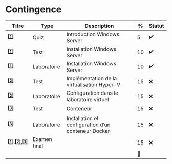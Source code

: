 # Contingence


| Titre | Type        | Description                                         | % | Statut           |
|-------|-------------|-----------------------------------------------------|---|------------------|
| :one: | Quiz        | Introduction Windows Server                         |  5|:heavy_check_mark:|
| :one: | Test        | Installation Windows Server                         | 10|:heavy_check_mark:|
| :one: | Laboratoire | Installation Windows Server                         | 10|:heavy_check_mark:|
| :two: | Test        | Implémentation de la virtualisation Hyper-V         | 15|:x:|
| :two: | Laboratoire | Configuration dans le laboratoire virtuel           | 15|:x:|
|:three:| Test        | Conteneur                                           | 15|:x:|
|:three:| Laboratoire | Installation et configuration d’un conteneur Docker | 15|:x:|
|:one:,:two:,:three:| Examen final        |                                        | 15|:x:|
|       |             |                                                     |:100:|                 |

